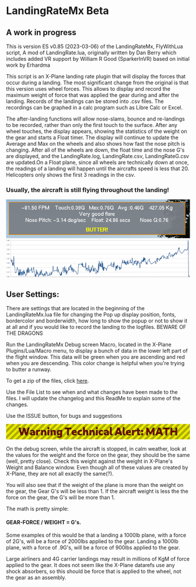 # LandingRateMx Beta


## A work in progress


This is version ES v0.85 (2023-03-06) of the LandingRateMx, FlyWithLua script, A mod of LandingRate.lua, originally written by Dan Berry which includes added VR support by William R Good (SparkerInVR) based on initial work by Erhardma

This script is an X-Plane landing rate plugin that will display the forces that occur during a landing. The most significant change from the original is that this version uses wheel forces. This allows to display and record the maximum weight of force that was applied the gear during and after the landing. Records of the landings can be stored into .csv files. The recordings can be graphed in a calc program such as Libre Calc or Excel.

The after-landing functions will allow nose-slams, bounce and re-landings to be recorded, rather than only the first touch to the surface. After any wheel touches, the display appears, showing the statistics of the weight on the gear and starts a Float timer. The display will continue to update the Average and Max on the wheels and also shows how fast the nose pitch is changing. After all of the wheels are down, the float time and the nose G's are displayed, and the LandingRate.log, LandingRate.csv, LandingRateG.csv are updated.On a Float plane, since all wheels are technically down at once, the readings of a landing will happen until the aircrafts speed is less that 20. Helicopters only shows the first 3 readings in the csv.


### Usually, the aircraft is still flying throughout the landing!
![Melted Butter](https://github.com/EdmundStoner/LandingRate/blob/main/butter.png "Butter")
![Melted Butter Graph](https://github.com/EdmundStoner/LandingRate/blob/main/ButterGraph.png "Butter Graph")

## User Settings:

There are settings that are located in the beginning of the LandingRateMx.lua file for changing the Pop up display position, fonts, bordercolor and borderwidth, how long to show the popup or not to show it at all and if you would like to record the landing to the logfiles.  BEWARE OF THE DRAGONS

Run the LandingRateMx Debug screen Macro, located in the X-Plane Plugins/Lua/Macro menu, to display a bunch of data in the lower left part of the flight window. This data will be green when you are ascending and red when you are descending. This color change is helpful when you're trying to butter a runway.


To get a zip of the files, click [here](https://github.com/EdmundStoner/LandingRate/archive/refs/heads/main.zip).

Use the File List to see when and what changes have been made to the files.
I will update the changelog and this ReadMe to explain some of the changes.

Use the ISSUE button, for bugs and suggestions

![Math Alert](https://github.com/EdmundStoner/LandingRate/blob/main/MathWarning.png "Math Warning")

On the debug screen, while the aircraft is stopped, in calm weather, look at the values for the weight and the force on the gear, they should be the same (well, pretty close). Check this weight against the weight in X-Plane's Weight and Balance window. Even though all of these values are created by X-Plane, they are not all exactly the same(?).

You will also see that if the weight of the plane is more than the weight on the gear, the Gear G's will be less than 1.
If the aircraft weight is less the the force on the gear, the G's will be more than 1.

The math is pretty simple:
#### GEAR-FORCE / WEIGHT = G's.

Some examples of this would be that a landing a 1000lb plane, with a force of 2G's, will be a force of 2000lbs applied to the gear.
Landing a 1000lb plane, with a force of .9G's, will be a force of 900lbs applied to the gear.

Large airliners and 4G carrier landings may result in millions of KgM of force applied to the gear. It does not seem like the X-Plane datarefs use any shock absorbers, so this should be force that is applied to the wheel, not the gear as an assembly.

